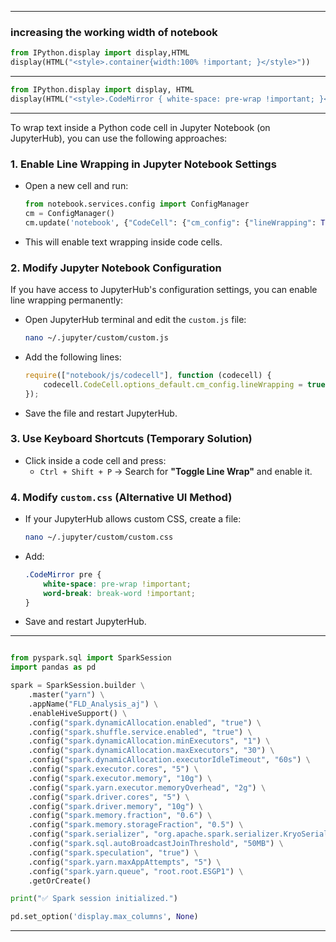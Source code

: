 
---
### increasing the working width of notebook

```python
from IPython.display import display,HTML
display(HTML("<style>.container{width:100% !important; }</style>"))

```

---

```python
from IPython.display import display, HTML
display(HTML("<style>.CodeMirror { white-space: pre-wrap !important; }</style>"))
```
---

To wrap text inside a Python code cell in Jupyter Notebook (on JupyterHub), you can use the following approaches:

### 1. **Enable Line Wrapping in Jupyter Notebook Settings**
   - Open a new cell and run:
     ```python
     from notebook.services.config import ConfigManager
     cm = ConfigManager()
     cm.update('notebook', {"CodeCell": {"cm_config": {"lineWrapping": True}}})
     ```
   - This will enable text wrapping inside code cells.

### 2. **Modify Jupyter Notebook Configuration**
   If you have access to JupyterHub's configuration settings, you can enable line wrapping permanently:
   - Open JupyterHub terminal and edit the `custom.js` file:
     ```bash
     nano ~/.jupyter/custom/custom.js
     ```
   - Add the following lines:
     ```js
     require(["notebook/js/codecell"], function (codecell) {
         codecell.CodeCell.options_default.cm_config.lineWrapping = true;
     });
     ```
   - Save the file and restart JupyterHub.

### 3. **Use Keyboard Shortcuts (Temporary Solution)**
   - Click inside a code cell and press:
     - `Ctrl + Shift + P` → Search for **"Toggle Line Wrap"** and enable it.

### 4. **Modify `custom.css` (Alternative UI Method)**
   - If your JupyterHub allows custom CSS, create a file:
     ```bash
     nano ~/.jupyter/custom/custom.css
     ```
   - Add:
     ```css
     .CodeMirror pre {
         white-space: pre-wrap !important;
         word-break: break-word !important;
     }
     ```
   - Save and restart JupyterHub.

---

```python

from pyspark.sql import SparkSession
import pandas as pd

spark = SparkSession.builder \
    .master("yarn") \
    .appName("FLD_Analysis_aj") \
    .enableHiveSupport() \
    .config("spark.dynamicAllocation.enabled", "true") \
    .config("spark.shuffle.service.enabled", "true") \
    .config("spark.dynamicAllocation.minExecutors", "1") \
    .config("spark.dynamicAllocation.maxExecutors", "30") \
    .config("spark.dynamicAllocation.executorIdleTimeout", "60s") \
    .config("spark.executor.cores", "5") \
    .config("spark.executor.memory", "10g") \
    .config("spark.yarn.executor.memoryOverhead", "2g") \
    .config("spark.driver.cores", "5") \
    .config("spark.driver.memory", "10g") \
    .config("spark.memory.fraction", "0.6") \
    .config("spark.memory.storageFraction", "0.5") \
    .config("spark.serializer", "org.apache.spark.serializer.KryoSerializer") \
    .config("spark.sql.autoBroadcastJoinThreshold", "50MB") \
    .config("spark.speculation", "true") \
    .config("spark.yarn.maxAppAttempts", "5") \
    .config("spark.yarn.queue", "root.root.ESGP1") \
    .getOrCreate()

print("✅ Spark session initialized.")

pd.set_option('display.max_columns', None)

```

---






 